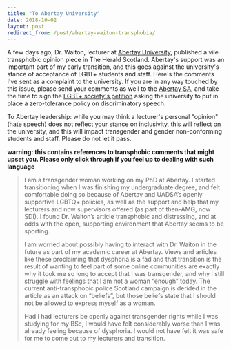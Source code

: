 ```yaml
---
title: "To Abertay University"
date: 2018-10-02
layout: post
redirect_from: /post/abertay-waiton-transphobia/
---
```

A few days ago, Dr. Waiton, lecturer at [Abertay University][uad], published a vile transphobic opinion piece in The Herald Scotland. Abertay's support was an important part of my early transition, and this goes against the university's stance of acceptance of LGBT+ students and staff. Here's the comments I've sent as a complaint to the university. If you are in any way touched by this issue, please send your comments as well to the [Abertay SA][uadsa], and take the time to sign the [LGBT+ society's petition][pet] asking the university to put in place a zero-tolerance policy on discriminatory speech.

To Abertay leadership: while you may think a lecturer's personal "opinion" (hate speech) does not reflect your stance on inclusivity, this will reflect on the university, and this will impact transgender and gender non-conforming students and staff. Please do not let it pass.

**warning: this contains references to transphobic comments that might upset you. Please only click through if you feel up to dealing with such language**

<!--more-->

> I am a transgender woman working on my PhD at Abertay. I started transitioning when I was finishing my undergraduate degree, and felt comfortable doing so because of Abertay and UADSA’s openly supportive LGBTQ+ policies, as well as the support and help that my lecturers and now supervisors offered (as part of then-AMG, now SDI). I found Dr. Waiton’s article transphobic and distressing, and at odds with the open, supporting environment that Abertay seems to be sporting.
>
> I am worried about possibly having to interact with Dr. Waiton in the future as part of my academic career at Abertay. Views and articles like these proclaiming that dysphoria is a fad and that transition is the result of wanting to feel part of some online communities are exactly why it took me so long to accept that I was transgender, and why I still struggle with feelings that I am not a woman “enough” today. The current anti-transphobic police Scotland campaign is derided in the article as an attack on “beliefs”, but those beliefs state that I should not be allowed to express myself as a woman.
>
> Had I had lecturers be openly against transgender rights while I was studying for my BSc, I would have felt considerably worse than I was already feeling because of dysphoria. I would not have felt it was safe for me to come out to my lecturers and transition.

[uad]: https://www.abertay.ac.uk
[uadsa]: https://www.abertaysa.com
[pet]: https://www.change.org/p/implement-a-zero-tolerance-policy-in-response-to-the-transphobic-article-by-stuart-waiton
